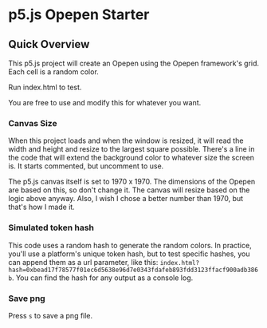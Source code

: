 # p5.js Opepen Starter

## Quick Overview

This p5.js project will create an Opepen using the Opepen framework's grid. Each cell is a random color.

Run index.html to test.

You are free to use and modify this for whatever you want.

### Canvas Size
When this project loads and when the window is resized, it will read the width and height and resize to the largest square possible. There's a line in the code that will extend the background color to whatever size the screen is. It starts commented, but uncomment to use.

The p5.js canvas itself is set to 1970 x 1970. The dimensions of the Opepen are based on this, so don't change it. The canvas will resize based on the logic above anyway. Also, I wish I chose a better number than 1970, but that's how I made it.

### Simulated token hash
This code uses a random hash to generate the random colors. In practice, you'll use a platform's unique token hash, but to test specific hashes, you can append them as a url parameter, like this: `index.html?hash=0xbead17f78577f01ec6d5638e96d7e0343fdafeb893fdd3123ffacf900adb386b`. You can find the hash for any output as a console log.

### Save png
Press `s` to save a png file.
